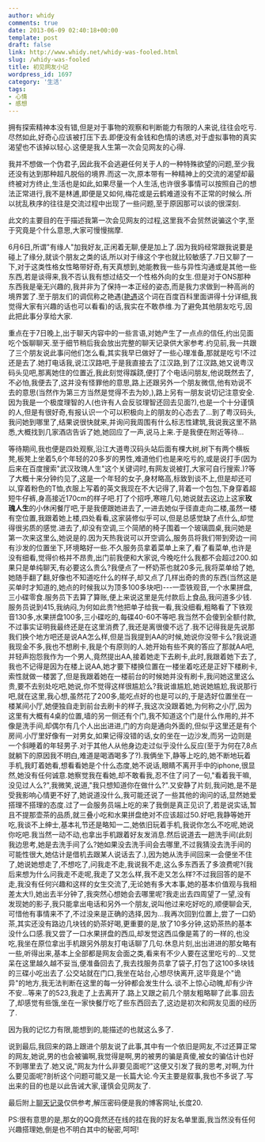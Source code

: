 ```yaml
---
author: whidy
comments: true
date: 2013-06-09 02:40:18+00:00
template: post
draft: false
link: http://www.whidy.net/whidy-was-fooled.html
slug: /whidy-was-fooled
title: 初见网友小记
wordpress_id: 1697
category: '生活'
tags:
- 心情
- 感想
---
```


拥有探索精神本没有错,但是对于事物的观察和判断能力有限的人来说,往往会吃亏.尽然如此,好奇心应该被打压下去.即便没有金钱和色情的诱惑,对于虚拟事物的真实渴望也不该掉以轻心.这便是我人生第一次会见网友的心得.

我并不想做一个伪君子,因此我不会逃避任何关于人的一种特殊欲望的问题,至少我还没有达到那种超凡脱俗的境界.而这一次,原本带有一种精神上的交流的渴望却最终被对方终止,生活也是如此,如果尽量一个人生活,也许很多事情可以按照自己的想法正常进行,我不是林逋,即便是又如何,梅花或是云鹤难道没有不正常的时候么.所以扰乱秩序的往往是交流过程中出现了一些问题,至于原因那可以谈的很深刻.

此文的主要目的在于描述我第一次会见网友的过程,这里我不会贸然说骗这个字,至于究竟是个什么意思,大家可慢慢揣摩.

<!-- more -->

6月6日,所谓"有缘人"加我好友,正闲着无聊,便是加上了.因为我妈经常跟我说要是碰上了缘分,就谈个朋友之类的话,所以对于缘这个字也就比较敏感了.7日又聊了一下,对于这类性格女性略带好奇,有天真想到,她能教我一些与异性沟通或是其他一些东西,若是谈得来,我不否认我有想过结交一个性格外向的女生.但是对于ONS那种东西我是毫无兴趣的,我并非为了保持一本正经的姿态,而是我力求做到一种高尚的境界罢了.至于朋友们的调侃称之艳遇([艳遇](http://baike.baidu.com/view/370565.htm)这个词在百度百科里面讲得十分详细,我觉得大家有兴趣的话也可以看看)的话,我实在不敢恭维.为了避免其他朋友吃亏,因此把此事分享给大家.

重点在于7日晚上,出于聊天内容中的一些言语,对她产生了一点点的信任,约出见面吃个饭聊聊天.至于细节稍后我会放出完整的聊天记录供大家参考.约见前,我一共跟了三个朋友说此事问他们怎么看,其实我早已做好了一些心理准备,那就是吃亏!不过还是去了.她打电话我,说江汉路吧,于是我直接去了江汉路,到了江汉路,她又说粤汉码头见吧,那离她住的位置近,我此刻觉得蹊跷,便打了个电话问朋友,他说既然去了,不必怕,我便去了,这并没有怪罪他的意思,路上还跟另外一个朋友微信,他有劝说不去的意思(当然作为第三方当然是觉得不去为妙,),路上另有一朋友说切记注意安全.因为我是一个极度理智的人(也许有人会反驳理智还回去见面?),也是一个十分谨慎的人,但是有很好奇,有报认识一个可以积极向上的朋友的心态去了...到了粤汉码头,我问她到哪里了,结果说很快就来,并询问我周围有什么标志性建筑,我说我这里不熟悉,大概找到几家酒店告诉了她,她回应了一声,说马上来.于是我便在附近等待...

等待期间,我也便是四处观察,沿江大道粤汉码头站后面有棵大树,树下有两个横板凳,板凳上坐着5,6个年轻的20多岁的男性,难道他们也是来吃亏的,或是说打手(因为后来在百度搜索"武汉玫瑰人生"这个关键词时,有网友说被打,大家可自行搜索.)?等了大概十来分钟约见了,这是一个年轻的女子,身材略高,标致到谈不上,但是却还可以,穿着粉色的T恤,衣服上写着的英文我现在不大记得了,背着一个包包,下身穿着超短牛仔裤,身高接近170cm的样子吧.打了个招呼,寒暄几句,她说就去这边上这家**玫瑰人生**的小休闲餐厅吧,于是我便跟她进去了,一进去她似乎径直走向二楼,虽然一楼有空位置,我跟着她上楼,四处看看,这家装修似乎可以,但是总感觉缺了点什么,却觉得很劣质的感觉.进去了,却没有空调,三个简陋的椅子围着一个玻璃圆桌,我问她是第一次来这里么,她说是的.因为天热我说可以开空调么,服务员将我们带到旁边一间有沙发的位置坐下,环境略好一些.不久服务员拿着菜单上来了,看了看菜单,也许是没有细看,觉得价格并不昂贵,出门前我便和大家说,今晚吃什么我都不会超过200.如果只是单纯聊天,有必要这么贵么?我便点了一杯奶茶也就20多元,我将菜单给了她,她随手翻了翻,好像也不知道吃什么的样子,却又点了几样出奇的贵的东西(当然这是买单时才知道的,她点的时候我以为顶多100多块吧)---一壶铁观音,一个水果拼盘,三小碟零食.服务员下去算了算账,便上来说这里是先付款后上食品,我问道多少钱.服务员说到415,我纳闷,为何如此贵?他把单子给我一看,我没细看,粗略看了下铁观音130多,水果拼盘100多,三小碟吃的,每碟40-60不等吧.我当然不会傻到全额付款,不过事实证明我最终还是在这里消费了,我还是离很傻不远了.我不记得我是先说那我们换个地方吧还是说AA怎么样,但是当我提到AA的时候,她说你没带卡么?我说道我现金不多,我也不想刷卡,我是个有原则的人.她开始有些不爽的答应了那就AA吧,并轻声抱怨我作为一个男人,竟然提出AA,接着她走下去刷卡,此时,我跟着她下去了,我也不记得是因为在楼上说AA,她才要下楼换位置在一楼坐着吃还是正好下楼刷卡,索性就做一楼罢了,但是我跟着她在一楼前台的时候她并没有刷卡,我问她这里这么贵,要不去别处吃吧,她说,你不觉得这样很尴尬么?我说谁尴尬,她说她尴尬,我说那行吧,就在这里,我心想,虽然花了200多,能吃点好的也是可以的,于是选好位置坐在一楼某间小厅,她便独自走到前台去刷卡的样子,我这次没跟着她,为何称之小厅,因为这里有大概有4桌的位置,墙的另一侧还有个门,我不知道这个门是什么作用的,并不像是洗手间,却偶尔有几个人出出进进,门的方向是通向外面的,但似乎这里还是有个房间.小厅里好像有一对男女,如果记得没错的话,女的坐在一边沙发,而另一边则是一个斜睡着的年轻男子.对于其他人从他身边走过似乎没什么反应(至于为何在7,8点就躺下的原因我不明白,难道是喝酒喝多了?).我俩坐下,静等上吃的,她不断地玩着手机,我盯着她看,想看看她是个什么态度,她不说话,眼睛不离开手中的iphone,很显然,她没有任何诚意.她察觉我在看她,却不敢看我,忍不住了问了一句,"看着我干嘛,没见过人么?",我微笑,说道,"我只想知道你在做什么?".又安静了片刻,我问她,是不是受我影响心情更不好了,她说道没什么,我可能还说了一些其他的询问的话,显然她爱搭理不搭理的态度.过了一会服务员端上吃的来了我倒是真正见识了,若是说实话,暂且不提那壶茶的品质,就三叠小吃和水果拼盘绝对不应该超过50.好吧,我静等她开吃,我谈不上绅士,基本礼节还是略知一二,她依旧玩着手机,我说你怎么不吃呢,她说你吃吧.我当然一动不动,也拿出手机跟着好友发消息.然后说道去一趟洗手间(此刻我边思考,她是去洗手间了么?她如果没去洗手间会去哪里,不过我猜没去洗手间的可能性很大,她估计是借机去跟某人说话去了.),因为她从洗手间回来一会便坐不住了,她说她想走了,不想吃了,问我走不走,我说我不走,这么多东西丢了多浪费呢?(我后来想为什么问我走不走呢,我走了又怎么样,我不走又怎么样?不过我回答的是不走,我没有任何兴趣和这样的女生交流了,无论她有多大本事,她的基本价值观与我相差太大!),她出去半分钟了,我突然心想她会去哪里呢?我走出去四周望了一望,没有发现她的影子,我只能拿出电话和另外一个朋友,说叫他过来吃好吃的,顺便聊会天,可惜他有事情来不了,不过没来是正确的选择,因为...我再次回到位置上,尝了一口奶茶,其实还没有路边几块钱的奶茶好喝,更重要的是,放了10多分钟,这奶茶热的基本没什么口感.我又尝了一口水果拼盘的西瓜,却发觉这西瓜像是蔫了的一样的,也没吃,我坐在原位拿出手机跟另外朋友打电话聊了几句.休息片刻,出出进进的那女略有一些,听得出来,基本上全部都是网友会面之类,看来有不少人要在这里吃亏的...又觉呆在这里越久越不妥当,便准备回去了,我去找服务员拿了袋子,打包了这100多块钱的三碟小吃出去了.公交站就在门口,我坐在站台,心想尽快离开,这毕竟是个"诡异"的地方,我无法判断在这里的每一分钟都会发生什么.谈不上惊心动魄,却有少许不安...等来了的523,我走了上去离开了.路上又跟之前几个朋友粗略聊了此事.回去了,却感觉有些饿,坐在一家快餐厅吃了些东西回去了,这边是初次和网友见面的经历了.

因为我的记忆力有限,能想到的,能描述的也就这么多了.

说到最后,我回来的路上跟进个朋友说了此事,其中有一个依旧是网友,不过还算正常的网友,她说,男的也会被骗啊,我觉得是啊,男的被男的骗是真傻,被女的骗估计也好不到哪里去了.她又说,"网友为什么非要见面呢?"这便又引发了我的思考,对啊,为什么要见面呢?剖析这个问题可能又是一长篇大论.今天主要是叙事,我也不多说了.写出来的目的也是以此告诫大家,谨慎会见网友了.

最后附上[聊天记录](http://whidy.net/wp-content/uploads/2013/06/record.7z)仅供参考,解压密码便是我的博客网址,长度20.

PS:很有意思的是,那女的QQ竟然还在线的挂在我的好友名单里面,我当然没有任何兴趣搭理她,倒是也不明白其中的秘密,呵呵!
